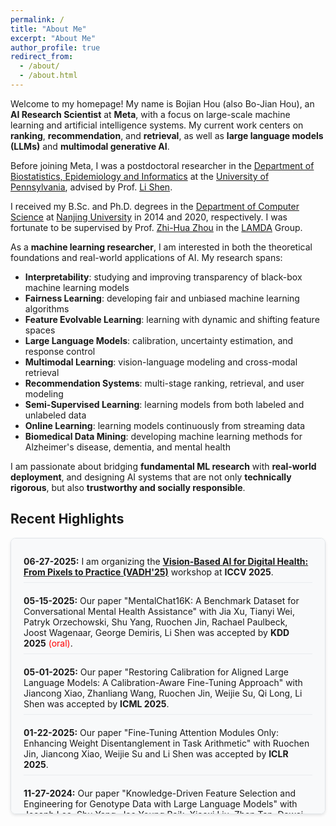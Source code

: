 ```yaml
---
permalink: /
title: "About Me"
excerpt: "About Me"
author_profile: true
redirect_from: 
  - /about/
  - /about.html
---
```


Welcome to my homepage! My name is Bojian Hou (also Bo-Jian Hou), an **AI Research Scientist** at **Meta**, with a focus on large-scale machine learning and artificial intelligence systems. My current work centers on **ranking**, **recommendation**, and **retrieval**, as well as **large language models (LLMs)** and **multimodal generative AI**.

Before joining Meta, I was a postdoctoral researcher in the [Department of Biostatistics, Epidemiology and Informatics](https://www.dbei.med.upenn.edu/) at the [University of Pennsylvania](https://www.upenn.edu/), advised by Prof. [Li Shen](https://www.dbei.med.upenn.edu/bio/li-shen-phd-faimbe).  
<!-- I was also affiliated with [CBICA](https://www.med.upenn.edu/cbica/) and previously held a postdoctoral position at [Weill Cornell Medicine](https://phs.weill.cornell.edu/) with Prof. [Fei Wang](https://wcm-wanglab.github.io/). -->

I received my B.Sc. and Ph.D. degrees in the [Department of Computer Science](https://cs.nju.edu.cn/) at [Nanjing University](https://www.nju.edu.cn/) in 2014 and 2020, respectively. I was fortunate to be supervised by Prof. [Zhi-Hua Zhou](https://cs.nju.edu.cn/zhouzh/) in the [LAMDA](https://www.lamda.nju.edu.cn/MainPage.ashx) Group.

As a **machine learning researcher**, I am interested in both the theoretical foundations and real-world applications of AI. My research spans:

- **Interpretability**: studying and improving transparency of black-box machine learning models  
- **Fairness Learning**: developing fair and unbiased machine learning algorithms  
- **Feature Evolvable Learning**: learning with dynamic and shifting feature spaces  
- **Large Language Models**: calibration, uncertainty estimation, and response control  
- **Multimodal Learning**: vision-language modeling and cross-modal retrieval  
- **Recommendation Systems**: multi-stage ranking, retrieval, and user modeling  
- **Semi-Supervised Learning**: learning models from both labeled and unlabeled data  
- **Online Learning**: learning models continuously from streaming data  
- **Biomedical Data Mining**: developing machine learning methods for Alzheimer's disease, dementia, and mental health

I am passionate about bridging **fundamental ML research** with **real-world deployment**, and designing AI systems that are not only **technically rigorous**, but also **trustworthy and socially responsible**.


<!-- Welcome to my homepage! My name is Bojian Hou (also Bo-Jian Hou), a postdoctoral researcher of [Department of Biostatistics, Epidemiology and Informatics](https://www.dbei.med.upenn.edu/) at the [University of Pennsylvania](https://www.upenn.edu/) advised by Prof. [Li Shen](https://www.dbei.med.upenn.edu/bio/li-shen-phd-faimbe). -->

<!-- Before that, I was a postdoctoral associate in the [Department of Poplulation Health and Science](https://phs.weill.cornell.edu/) at [Cornell University](https://www.cornell.edu/), advised by Prof. [Fei Wang](https://wcm-wanglab.github.io/). --> 

<!--[CBICA](https://www.med.upenn.edu/cbica/) (The Center for Biomedical Image Computing and Analytics) at the [University of Pennsylvania](https://www.upenn.edu/) advised by Prof. [Yong Fan](https://www.med.upenn.edu/cbica/abili/yfan.html). -->

<!-- I received my B.Sc. and Ph.D. degree in the [Department of Computer Science](https://cs.nju.edu.cn/) at [Nanjing University](https://www.nju.edu.cn/) in 2014 and 2020 separately. I was a member of [LAMDA](https://www.lamda.nju.edu.cn/MainPage.ashx) Group led by Prof. [Zhi-Hua Zhou](https://cs.nju.edu.cn/zhouzh/) during my doctoral study. My Ph.D. supervisor is Prof. [Zhi-Hua Zhou](https://cs.nju.edu.cn/zhouzh/). -->

<!-- My research interests mainly focus on trustworthy AI, optimization for AI and AI for science. Specifically, they include: -->
<!-- I have broad interests in machine learning and data mining, and their potential applications to
biomedical data including:  -->

<!--such as medical images, medical literature, and electronic health records (EHR). -->

<!-- During my doctoral studies, I developed a novel learning scenario known as feature evolvable learning,
where data features would evolve in an open and dynamic environment. The goal was to keep optimal
online learning performance in dynamic feature space. I also studied semi-supervised learning and
interpretability problems, such as storage-fit learning with unlabeled data and learning the interpretable
structure from RNNs, respectively.

At my postdoctoral position, I mainly conducted multimodal survival analysis for medical images and
clinical data, built natural language processing models to do medical literature mining, and investigated
the potential issues of the interpretability methodologies for medical data. -->

<!-- I have broad interest in machine learning, data mining and their potential applications to biomedical data. During my doctoral study, my main research direction is **feature evolvable learning** which is a novel learning scenario where data features would evolve in open and dynamic environment. I developed a series of algorithms that can effectively deal with this scenario with theoretical guarantees. I am also interested in -->
<!-- In summary, my research interests include: -->

<!-- - **Interpretability**: studying the interpretability of the black-box machine learning models.
- **Feature Evolvable Learning**: studying learning scenarios where data features evolve.
- **Fairness Learning**: developing fair and unbiased machine learning algorithms.
- **Semi-Supervised Learning**: learning models from both labeled and unlabeled data.
- **Online Learning**: learning models continuously from online streaming data.
- **Large Language Models**: developing and applying large language models. -->
<!-- - **Deep Learning**: using deep neural networks to handle complex spatial and temporal data. -->
<!-- - **Biomedical Data Mining**: developing machine learning methods to analyze biomedical data (especially for Alzheimer's disease and related dementia (ADRD) and mental health). -->

<!-- <span style="color:red">I am seeking faculty positions for the 2024-2025 academic year, with a focus on computer science, data science, biomedical informatics, and related fields. I welcome inquiries from interested institutions.</span> -->
<!-- - **Learnware**: towards reusable, evolvable and comprehensible machine learning models. -->

<!-- I will use my expertise of machine learning to do research on biomedical image analysis and survival analysis in the future. -->



Recent Highlights
------

<div style="height: 400px; overflow-y: auto; border: 1px solid #e1e5e9; padding: 20px; border-radius: 8px; background-color: #f8f9fa; box-shadow: 0 2px 4px rgba(0,0,0,0.1);">

<ul style="margin: 0; padding-left: 0; list-style: none;">
<li style="margin-bottom: 12px; padding: 8px 0; border-bottom: 1px solid #e9ecef;"><strong>06-27-2025:</strong> I am organizing the <strong><a href="https://sites.google.com/view/vadh25/home" target="_blank">Vision-Based AI for Digital Health: From Pixels to Practice (VADH'25)</a></strong> workshop at <strong>ICCV 2025</strong>.</li>
<li style="margin-bottom: 12px; padding: 8px 0; border-bottom: 1px solid #e9ecef;"><strong>05-15-2025:</strong> Our paper "MentalChat16K: A Benchmark Dataset for Conversational Mental Health Assistance" with Jia Xu, Tianyi Wei, Patryk Orzechowski, Shu Yang, Ruochen Jin, Rachael Paulbeck, Joost Wagenaar, George Demiris, Li Shen was accepted by <strong>KDD 2025</strong> <span style="color:red">(oral)</span>.</li>
<li style="margin-bottom: 12px; padding: 8px 0; border-bottom: 1px solid #e9ecef;"><strong>05-01-2025:</strong> Our paper "Restoring Calibration for Aligned Large Language Models: A Calibration-Aware Fine-Tuning Approach" with Jiancong Xiao, Zhanliang Wang, Ruochen Jin, Weijie Su, Qi Long, Li Shen was accepted by <strong>ICML 2025</strong>.</li>
<li style="margin-bottom: 12px; padding: 8px 0; border-bottom: 1px solid #e9ecef;"><strong>01-22-2025:</strong> Our paper "Fine-Tuning Attention Modules Only: Enhancing Weight Disentanglement in Task Arithmetic" with Ruochen Jin, Jiancong Xiao, Weijie Su and Li Shen was accepted by <strong>ICLR 2025</strong>.</li>
<li style="margin-bottom: 12px; padding: 8px 0; border-bottom: 1px solid #e9ecef;"><strong>11-27-2024:</strong> Our paper "Knowledge-Driven Feature Selection and Engineering for Genotype Data with Large Language Models" with Joseph Lee, Shu Yang, Jae Young Baik, Xiaoxi Liu, Zhen Tan, Dawei Li, Zixuan Wen, Duy Duong-Tran, Tianlong Chen, and Li Shen was accepted by <strong>AMIA 2025 Informatics Summit</strong>.</li>
<li style="margin-bottom: 12px; padding: 8px 0; border-bottom: 1px solid #e9ecef;"><strong>11-27-2024:</strong> Our paper "Leveraging Social Determinants of Health in Alzheimer's Research Using LLM-Augmented Literature Mining and Knowledge Graphs" with Tianqi Shang, Shu Yang, Weiqing He, Tianhua Zhai, Dawei Li, Tianlong Chen, Jason H. Moore, Marylyn D. Ritchie, and Li Shen was accepted by <strong>AMIA 2025 Informatics Summit</strong>.</li>
<li style="margin-bottom: 12px; padding: 8px 0; border-bottom: 1px solid #e9ecef;"><strong>11-27-2024:</strong> Our paper "Understanding the Clinical Modalities Important in NeuroDegenerative Disorders, Alzheimer's Disease, and Risk of Patient Injury Using Machine Learning and Survival Analysis" with Kazi Noshin, Mary Regina Boland, Weiqing He, Victoria Lu, Carol Manning, Li Shen, and Aidong Zhang was accepted by <strong>AMIA 2025 Informatics Summit</strong>.</li>
<li style="margin-bottom: 12px; padding: 8px 0; border-bottom: 1px solid #e9ecef;"><strong>10-26-2024:</strong> Our paper "SEFD: Semantic-Enhanced Framework for Detecting LLM-Generated Text" with Weiqing He, Tianqi Shang, Davoud Ataee Tarzanagh, Qi Long, and Li Shen was accepted by <strong>2024 IEEE International Conference on Big Data (IEEE BigData 2024)</strong>.</li>
<li style="margin-bottom: 12px; padding: 8px 0; border-bottom: 1px solid #e9ecef;"><strong>10-13-2024:</strong> Our paper "Manifoldron: Direct Space Partition via Manifold Discovery" with Dayang Wang, Feng-Lei Fan, Hao Zhang, Rongjie Lai, Hengyong Yu and Fei Wang was accepted by <strong>IEEE Transactions on Neural Networks and Learning Systems (TNNLS)</strong>.</li>
<li style="margin-bottom: 12px; padding: 8px 0; border-bottom: 1px solid #e9ecef;"><strong>09-25-2024:</strong> Our paper "Fairness-Aware Estimation of Graphical Models" with Zhuoping Zhou, Davoud Ataee Tarzanagh, Qi Long, Li Shen was accepted by <strong>NeurIPS 2024</strong>.</li>
<li style="margin-bottom: 12px; padding: 8px 0; border-bottom: 1px solid #e9ecef;"><strong>09-21-2024:</strong> Our paper "MG-TCCA: Tensor Canonical Correlation Analysis across Multiple Groups" with Zhuoping Zhou, Boning Tong, Davoud Ataee Tarzanagh, Andrew J. Saykin, Qi Long, Li Shen was accepted by <strong>IEEE/ACM Transactions on Computational Biology and Bioinformatics</strong>.</li>
<li style="margin-bottom: 12px; padding: 8px 0; border-bottom: 1px solid #e9ecef;"><strong>09-20-2024:</strong> Our paper "DALK: Dynamic Co-Augmentation of LLMs and KG to answer Alzheimer's Disease Questions with Scientific Literature" with Dawei Li, Shu Yang, Zhen Tan, Jae Young Baik, Sukwon Yun, Joseph Lee, Aaron Chacko, Duy Duong-Tran, Ying Ding, huan liu, Li Shen, Tianlong Chen was accepted by <strong>EMNLP 2024</strong>.</li>
<li style="margin-bottom: 12px; padding: 8px 0; border-bottom: 1px solid #e9ecef;"><strong>09-10-2024:</strong> Our paper "Uncovering Important Diagnostic Features for Alzheimer's, Parkinson's and Other Dementias Using Interpretable Association Mining Methods" with Kazi Noshin, Mary Regina Boland, Victoria Lu, Carol Manning, Li Shen and Aidong Zhang was accepted by <strong>Pacific Symposium on Biocomputing (PSB)</strong>.</li>
<li style="margin-bottom: 12px; padding: 8px 0; border-bottom: 1px solid #e9ecef;"><strong>06-29-2024:</strong> Our paper "Analyzing Dementia Caregivers' Experiences on Twitter: A Term-Weighted Topic Modeling Approach" with Yanbo Feng, Ari Klein, Karen O'Connor, Jiong Chen, Andrés Mondragón, Shu Yang, Graciela Gonzalez-Hernandez, Li Shen was accepted by <strong>AMIA 2024 Annual Symposium</strong>.</li>
<li style="margin-bottom: 12px; padding: 8px 0; border-bottom: 1px solid #e9ecef;"><strong>06-29-2024:</strong> Our paper "Ensuring Fairness in Detecting Mild Cognitive Impairment with MRI" with Boning Tong, Travyse Edwards, Shu Yang, Davoud Ataee Tarzanagh, Ryan J. Urbanowicz, Jason H. Moore, Marylyn D. Ritchie, Christos Davatzikos, Li Shen was accepted by <strong>AMIA 2024 Annual Symposium</strong>. (This paper won the <span style="color:red">Distinguished Paper Award</span>!)</li>
<li style="margin-bottom: 12px; padding: 8px 0; border-bottom: 1px solid #e9ecef;"><strong>06-29-2024:</strong> Our paper "MentalGPT: Harnessing AD for compassionate mental health support" with Jia Xu, Tianyi Wei, Patryk Orzechowski, Shu Yang, George Demiris, Li Shen was accepted by <strong>AMIA 2024 Annual Symposium</strong>.</li>
<li style="margin-bottom: 12px; padding: 8px 0; border-bottom: 1px solid #e9ecef;"><strong>06-03-2024:</strong> Our paper "Interpretable Deep Clustering Survival Machines for Alzheimer's Disease Subtype Discovery" with Zixuan Wen, Jingxuan Bao, Richard Zhang, Boning Tong, Shu Yang, Junhao Wen, Yuhan Cui, Jason H Moore, Andrew J. Saykin, Heng Huang, Paul M. Thompson, Marylyn D. Ritchie, Christos Davatzikos, Li Shen was accepted by <strong>Medical Image Analysis</strong>.</li>
<li style="margin-bottom: 12px; padding: 8px 0; border-bottom: 1px solid #e9ecef;"><strong>04-24-2024:</strong> Our paper "Quadratic Neuron-empowered Heterogeneous Autoencoder for Unsupervised Anomaly Detection" with Jing-Xiao Liao, Hang-Cheng Dong, Hao Zhang, Jinwei Sun, Shiping Zhang, Feng-Lei Fan was accepted by <strong>IEEE Transactions on Artificial Intelligence (TAI)</strong>.</li>
<li style="margin-bottom: 12px; padding: 8px 0; border-bottom: 1px solid #e9ecef;"><strong>01-19-2024:</strong> Our paper "Online Bilevel Optimization: Regret Analysis of Online Alternating Gradient Methods" with Davoud Ataee Tarzanagh, Parvin Nazari, Li Shen and Laura Balzano was accepted by <strong>AISTATS'24</strong>.</li>
<li style="margin-bottom: 12px; padding: 8px 0; border-bottom: 1px solid #e9ecef;"><strong>12-21-2023:</strong> Our paper "PFERM: A Fair Empirical Risk Minimization Approach with Prior Knowledge" with Andrés Mondragón, Davoud Ataee Tarzanagh, Zhuoping Zhou, Andrew J Saykin, Jason H Moore, Marylyn D Ritchie, Qi Long, and Li Shen was accepted by <strong>AMIA 2024 Informatics Summit</strong>.</li>
<li style="margin-bottom: 12px; padding: 8px 0; border-bottom: 1px solid #e9ecef;"><strong>12-21-2023:</strong> Our paper "Interpretability Study for Long Interview Transcripts from Behavior Intervention Sessions for Family Caregivers of Dementia Patients" with Weiqing He, Bojian Hou, George Demiris, and Li Shen was accepted by <strong>AMIA 2024 Informatics Summit</strong>.</li>
<li style="margin-bottom: 12px; padding: 8px 0; border-bottom: 1px solid #e9ecef;"><strong>12-21-2023:</strong> Our paper "Cluster Analysis of Cortical Amyloid Burden for Identifying Imaging-driven Subtypes in Mild Cognitive Impairment" with Ruiming Wu, Bing He, Bojian Hou, Andrew J Saykin, Jingwen Yan, and Li Shen was accepted by <strong>AMIA 2024 Informatics Summit</strong>.</li>
<li style="margin-bottom: 12px; padding: 8px 0; border-bottom: 1px solid #e9ecef;"><strong>10-10-2023:</strong> Our paper "Online Learning from Evolving Feature Spaces with Deep Variational Models" with Heng Lian, Di Wu, Jian Wu, and Yi He was accepted by <strong>IEEE Transactions on Knowledge and Data Engineering (TKDE)</strong>.</li>
<li style="margin-bottom: 12px; padding: 8px 0; border-bottom: 1px solid #e9ecef;"><strong>09-21-2023:</strong> Our paper "Fair Canonical Correlation Analysis" with Zhuoping Zhou, Davoud Ataee Tarzanagh, Boning Tong, Jia Xu, Yanbo Feng, Qi Long and Li Shen was accepted by <strong>NeurIPS'23</strong>.</li>
<li style="margin-bottom: 12px; padding: 8px 0; border-bottom: 1px solid #e9ecef;"><strong>07-24-2023:</strong> Our paper "Multi-Group Tensor Canonical Correlation Analysis" with Zhuoping Zhou, Boning Tong, Davoud Ataee Tarzanagh, Andrew J. Saykin, Qi Long and Li Shen was accepted by <strong>ACM BCB'23</strong>. (This paper won the <span style="color:red">Best Paper Award</span>!)</li>
<li style="margin-bottom: 12px; padding: 8px 0; border-bottom: 1px solid #e9ecef;"><strong>05-08-2023:</strong> Our paper "Fairness-Aware Class Imbalanced Learning on Multiple Subgroups" with Davoud Ataee Tarzanagh, Boning Tong, Qi Long and Li Shen was accepted by <strong>UAI'23</strong>.</li>
<li style="margin-bottom: 12px; padding: 8px 0; border-bottom: 1px solid #e9ecef;"><strong>04-18-2023:</strong> Our paper "Enhancing thoracic disease detection using chest X-rays from PubMed Central Open Access" with Mingquan Lin, Swati Mishra, Tianyuan Yao, Yuankai Huo, Qian Yang, Fei Wang, George Shih, and Yifan Peng was accepted by <strong>Computers in Biology and Medicine</strong>.</li>
<li style="margin-bottom: 12px; padding: 8px 0; border-bottom: 1px solid #e9ecef;"><strong>01-22-2023:</strong> Our paper "Deep Clustering Survival Machines with Interpretable Expert Distributions" with Hongming Li, Zhicheng Jiao, Zhen Zhou, Hao Zheng and Yong Fan was accepted by <strong>ISBI'23</strong>.</li>
<li style="margin-bottom: 12px; padding: 8px 0; border-bottom: 1px solid #e9ecef;"><strong>12-16-2022:</strong> Our paper "Evaluate underdiagnosis and overdiagnosis bias of deep learning model on primary open-angle glaucoma diagnosis in under-served populations" with Mingquan Lin, Yunyu Xiao, Tingyi Wanyan, Mohit Manoj Sharma, Zhangyang Wang, Fei Wang, Sarah Van Tassel and Yifan Peng was accepted by <strong>AMIA 2023 Informatics Summit</strong>.</li>
<li style="margin-bottom: 12px; padding: 8px 0; border-bottom: 1px solid #e9ecef;"><strong>06-29-2022:</strong> Our paper "Online Deep Learning from Doubly-Streaming Data" with Heng Lian, John Scovil Atwood, Jian Wu and Yi He was accepted by <strong>ACMMM'22</strong>.</li>
<li style="margin-bottom: 12px; padding: 8px 0; border-bottom: 1px solid #e9ecef;"><strong>06-16-2022:</strong> Our paper "Automated diagnosing primary open-angle glaucoma from fundus image by simulating human's grading with deep learning." with Mingquan Lin, Lei Liu, Mae Gordon, Michael Kass, Fei Wang, Sarah H. Van Tassel and Yifan Peng was accepted by <strong>Scientific Report</strong>.</li>
<li style="margin-bottom: 12px; padding: 8px 0; border-bottom: 1px solid #e9ecef;"><strong>11-22-2021:</strong> Winning the <strong>Excellent Doctoral Dissertation Award</strong> of Jiangsu Province.</li>
<li style="margin-bottom: 12px; padding: 8px 0; border-bottom: 1px solid #e9ecef;"><strong>09-13-2021:</strong> Winning the <strong>Excellent Doctoral Dissertation Award</strong> of Nanjing University.</li>
<li style="margin-bottom: 12px; padding: 8px 0; border-bottom: 1px solid #e9ecef;"><strong>08-31-2021:</strong> Our paper "Online Learning in Variable Feature Spaces with Mixed Data" with Yi He, Jiaxian Dong, Yu Wang, and Fei Wang was accepted by <strong>ICDM'21</strong>.</li>
<li style="margin-bottom: 12px; padding: 8px 0; border-bottom: 1px solid #e9ecef;"><strong>04-01-2021:</strong> Our paper "Prediction with Unpredictable Feature Evolution" with Prof. Lijun Zhang and Prof. Zhi-Hua Zhou was accepted by <strong>IEEE Transactions on Neural Networks and Learning Systems</strong>.</li>
<li style="margin-bottom: 12px; padding: 8px 0; border-bottom: 1px solid #e9ecef;"><strong>12-24-2020:</strong> Winning the <strong>JSAI Excellent Doctoral Dissertation Award</strong>.</li> 
<li style="margin-bottom: 12px; padding: 8px 0; border-bottom: 1px solid #e9ecef;"><strong>12-02-2020:</strong> Our paper "Storage Fit Learning with Feature Evolvable Streams" with Yu-Hu Yan, Peng Zhao and Zhi-Hua Zhou was accepted by <strong>AAAI'21</strong>.</li>
<li style="margin-bottom: 12px; padding: 8px 0; border-bottom: 1px solid #e9ecef;"><strong>06-18-2020:</strong> Winning the <strong>CS Excellent Doctoral Dissertation Award</strong> of Nanjing University.</li>
<li style="margin-bottom: 12px; padding: 8px 0; border-bottom: 1px solid #e9ecef;"><strong>05-27-2020:</strong> <strong>I have successfully defended my PhD dissertation and became a Ph.D</strong>.</li>
<li style="margin-bottom: 12px; padding: 8px 0; border-bottom: 1px solid #e9ecef;"><strong>04-21-2020:</strong> Winning the <strong>Outstanding Graduate Student Award</strong> of Nanjing University.</li>

</ul>
</div>
